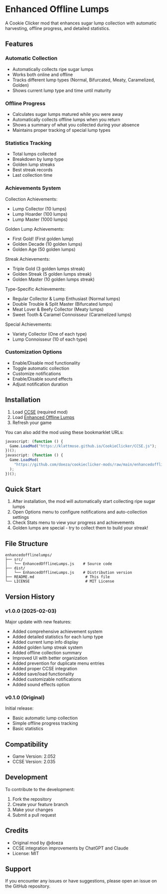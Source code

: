 # Enhanced Offline Lumps

A Cookie Clicker mod that enhances sugar lump collection with automatic harvesting, offline progress, and detailed statistics.

## Features

### Automatic Collection

- Automatically collects ripe sugar lumps
- Works both online and offline
- Tracks different lump types (Normal, Bifurcated, Meaty, Caramelized, Golden)
- Shows current lump type and time until maturity

### Offline Progress

- Calculates sugar lumps matured while you were away
- Automatically collects offline lumps when you return
- Shows a summary of what you collected during your absence
- Maintains proper tracking of special lump types

### Statistics Tracking

- Total lumps collected
- Breakdown by lump type
- Golden lump streaks
- Best streak records
- Last collection time

### Achievements System

Collection Achievements:

- Lump Collector (10 lumps)
- Lump Hoarder (100 lumps)
- Lump Master (1000 lumps)

Golden Lump Achievements:

- First Gold! (First golden lump)
- Golden Decade (10 golden lumps)
- Golden Age (50 golden lumps)

Streak Achievements:

- Triple Gold (3 golden lumps streak)
- Golden Streak (5 golden lumps streak)
- Golden Master (10 golden lumps streak)

Type-Specific Achievements:

- Regular Collector & Lump Enthusiast (Normal lumps)
- Double Trouble & Split Master (Bifurcated lumps)
- Meat Lover & Beefy Collector (Meaty lumps)
- Sweet Tooth & Caramel Connoisseur (Caramelized lumps)

Special Achievements:

- Variety Collector (One of each type)
- Lump Connoisseur (10 of each type)

### Customization Options

- Enable/Disable mod functionality
- Toggle automatic collection
- Customize notifications
- Enable/Disable sound effects
- Adjust notification duration

## Installation

1. Load [CCSE](https://klattmose.github.io/CookieClicker/CCSE.js) (required mod)
2. Load [Enhanced Offline Lumps](https://github.com/doeza/cookieclicker-mods/raw/main/enhancedofflinelumps/dist/EnhancedOfflineLumps.js)
3. Refresh your game

You can also add the mod using these bookmarklet URLs:

```javascript
javascript: (function () {
  Game.LoadMod("https://klattmose.github.io/CookieClicker/CCSE.js");
})();
javascript: (function () {
  Game.LoadMod(
    "https://github.com/doeza/cookieclicker-mods/raw/main/enhancedofflinelumps/dist/EnhancedOfflineLumps.js"
  );
})();
```

## Quick Start

1. After installation, the mod will automatically start collecting ripe sugar lumps
2. Open Options menu to configure notifications and auto-collection settings
3. Check Stats menu to view your progress and achievements
4. Golden lumps are special - try to collect them to build your streak!

## File Structure

```
enhancedofflinelumps/
├── src/
│   └── EnhancedOfflineLumps.js    # Source code
├── dist/
│   └── EnhancedOfflineLumps.js    # Distribution version
├── README.md                       # This file
└── LICENSE                         # MIT License
```

## Version History

### v1.0.0 (2025-02-03)

Major update with new features:

- Added comprehensive achievement system
- Added detailed statistics for each lump type
- Added current lump info display
- Added golden lump streak system
- Added offline collection summary
- Improved UI with better organization
- Added prevention for duplicate menu entries
- Added proper CCSE integration
- Added save/load functionality
- Added customizable notifications
- Added sound effects option

### v0.1.0 (Original)

Initial release:

- Basic automatic lump collection
- Simple offline progress tracking
- Basic statistics

## Compatibility

- Game Version: 2.052
- CCSE Version: 2.035

## Development

To contribute to the development:

1. Fork the repository
2. Create your feature branch
3. Make your changes
4. Submit a pull request

## Credits

- Original mod by @doeza
- CCSE integration improvements by ChatGPT and Claude
- License: MIT

## Support

If you encounter any issues or have suggestions, please open an issue on the GitHub repository.
